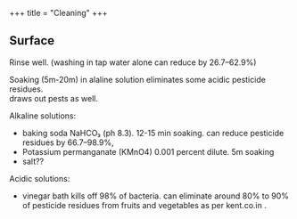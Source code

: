 +++
title = "Cleaning"
+++

## Surface
Rinse well. (washing in tap water alone can reduce by 26.7–62.9%)

Soaking (5m-20m) in alaline solution eliminates some acidic pesticide residues.  
draws out pests as well.

Alkaline solutions:

- baking soda NaHCO₃ (ph 8.3). 12-15 min soaking. can reduce pesticide residues by 66.7–98.9%,
- Potassium permanganate (KMnO4) 0.001 percent dilute. 5m soaking
- salt??

Acidic solutions:

- vinegar bath kills off 98% of bacteria. can eliminate around 80% to 90% of pesticide residues from fruits and vegetables as per kent.co.in .